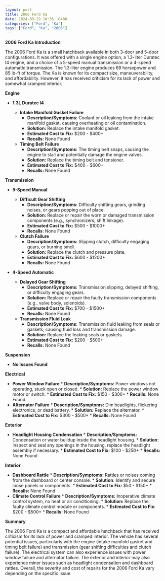 ```yaml
---
layout: post
title: 2006 Ford Ka
date: 2024-03-29 10:36 -0400
categories: ["Ford", "Ka"]
tags: ["Ford", "Ka", "2006"]
---
```

**2006 Ford Ka Introduction**

The 2006 Ford Ka is a small hatchback available in both 3-door and 5-door configurations. It was offered with a single engine option, a 1.3-liter Duratec I4 engine, and a choice of a 5-speed manual transmission or a 4-speed automatic transmission. The 1.3-liter engine produces 69 horsepower and 85 lb-ft of torque. The Ka is known for its compact size, maneuverability, and affordability. However, it has received criticism for its lack of power and somewhat cramped interior.

**Engine**

* **1.3L Duratec I4**

    * **Intake Manifold Gasket Failure**
        * **Description/Symptoms:** Coolant or oil leaking from the intake manifold gasket, causing overheating or oil contamination.
        * **Solution:** Replace the intake manifold gasket.
        * **Estimated Cost to Fix:** $200 - $400+
        * **Recalls:** None Found
    * **Timing Belt Failure**
        * **Description/Symptoms:** The timing belt snaps, causing the engine to stall and potentially damage the engine valves.
        * **Solution:** Replace the timing belt and tensioner.
        * **Estimated Cost to Fix:** $400 - $600+
        * **Recalls:** None Found

**Transmission**

* **5-Speed Manual**

    * **Difficult Gear Shifting**
        * **Description/Symptoms:** Difficulty shifting gears, grinding noises, or gears popping out of place.
        * **Solution:** Replace or repair the worn or damaged transmission components (e.g., synchronizers, shift linkage).
        * **Estimated Cost to Fix:** $500 - $1000+
        * **Recalls:** None Found
    * **Clutch Failure**
        * **Description/Symptoms:** Slipping clutch, difficulty engaging gears, or burning smell.
        * **Solution:** Replace the clutch and pressure plate.
        * **Estimated Cost to Fix:** $600 - $1200+
        * **Recalls:** None Found

* **4-Speed Automatic**

    * **Delayed Gear Shifting**
        * **Description/Symptoms:** Transmission slipping, delayed shifting, or difficulty engaging gears.
        * **Solution:** Replace or repair the faulty transmission components (e.g., valve body, solenoids).
        * **Estimated Cost to Fix:** $700 - $1500+
        * **Recalls:** None Found
    * **Transmission Fluid Leak**
        * **Description/Symptoms:** Transmission fluid leaking from seals or gaskets, causing fluid loss and transmission damage.
        * **Solution:** Replace the leaking seals or gaskets.
        * **Estimated Cost to Fix:** $200 - $500+
        * **Recalls:** None Found

**Suspension**

* **No Issues Found**

**Electrical**

* **Power Window Failure**
        * **Description/Symptoms:** Power windows not operating, stuck open or closed.
        * **Solution:** Replace the power window motor or switch.
        * **Estimated Cost to Fix:** $150 - $300+
        * **Recalls:** None Found
* **Alternator Failure**
        * **Description/Symptoms:** Dim headlights, flickering electronics, or dead battery.
        * **Solution:** Replace the alternator.
        * **Estimated Cost to Fix:** $300 - $500+
        * **Recalls:** None Found

**Exterior**

* **Headlight Housing Condensation**
        * **Description/Symptoms:** Condensation or water buildup inside the headlight housing.
        * **Solution:** Inspect and seal any openings in the housing, replace the headlight assembly if necessary.
        * **Estimated Cost to Fix:** $100 - $250+
        * **Recalls:** None Found

**Interior**

* **Dashboard Rattle**
        * **Description/Symptoms:** Rattles or noises coming from the dashboard or center console.
        * **Solution:** Identify and secure loose panels or components.
        * **Estimated Cost to Fix:** $50 - $150+
        * **Recalls:** None Found
* **Climate Control Failure**
        * **Description/Symptoms:** Inoperative climate control system, no heat or air conditioning.
        * **Solution:** Replace the faulty climate control module or components.
        * **Estimated Cost to Fix:** $200 - $500+
        * **Recalls:** None Found

**Summary**

The 2006 Ford Ka is a compact and affordable hatchback that has received criticism for its lack of power and cramped interior. The vehicle has several potential issues, particularly with the engine (intake manifold gasket and timing belt failure) and transmission (gear shifting difficulties and clutch failure). The electrical system can also experience issues with power window failure and alternator failure. The exterior and interior may also experience minor issues such as headlight condensation and dashboard rattles. Overall, the severity and cost of repairs for the 2006 Ford Ka vary depending on the specific issue.
